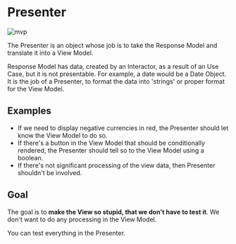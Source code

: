 # Presenter

![mvp](../../mvp/mvp.png)

The Presenter is an object whose job is to take the Response Model and translate it into a View Model.

Response Model has data, created by an Interactor, as a result of an Use Case, but it is not presentable. For example, a date would be a Date Object. It is the job of a Presenter, to format the data into 'strings' or proper format for the View Model.

## Examples

* If we need to display negative currencies in red, the Presenter should let know the View Model to do so.
* If there's a button in the View Model that should be conditionally rendered, the Presenter should tell so to the View Model using a boolean.
* If there's not significant processing of the view data, then Presenter shouldn't be involved.

## Goal

The goal is to __make the View so stupid, that we don't have to test it__. We don't want to do any processing in the View Model.

You can test everything in the Presenter.

